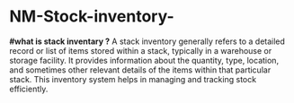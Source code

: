 # NM-Stock-inventory-
**#what is stack inventary ?**
A stack inventory generally refers to a detailed record or list of items stored within a stack, typically in a warehouse or storage facility. It provides information about the quantity, type, location, and sometimes other relevant details of the items within that particular stack. This inventory system helps in managing and tracking stock efficiently.
